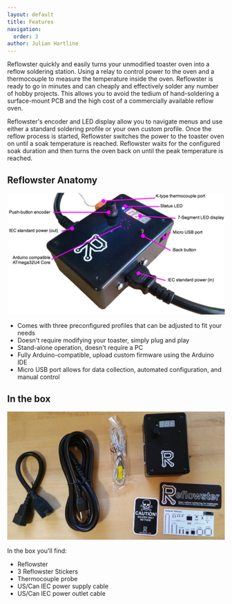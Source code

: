 ```yaml
---
layout: default
title: Features
navigation:
  order: 3
author: Julian Hartline
---
```


Reflowster quickly and easily turns your unmodified toaster oven into a reflow soldering station. Using a relay to control power to the oven and a thermocouple to measure the temperature inside the oven. Reflowster is ready to go in minutes and can cheaply and effectively solder any number of hobby projects. This allows you to avoid the tedium of hand-soldering a surface-mount PCB and the high cost of a commercially available reflow oven.

Reflowster's encoder and LED display allow you to navigate menus and use either a standard soldering profile or your own custom profile. Once the reflow process is started, Reflowster switches the power to the toaster oven on until a soak temperature is reached. Reflowster waits for the configured soak duration and then turns the oven back on until the peak temperature is reached.

Reflowster Anatomy
--------
<img src="/resources/images/annotated_reflowster.png" class="showcase"/>

<ul>
<li>Comes with three preconfigured profiles that can be adjusted to fit your needs
<li>Doesn't require modifying your toaster, simply plug and play 
<li>Stand-alone operation, doesn't require a PC
<li>Fully Arduino-compatible, upload custom firmware using the Arduino IDE 
<li>Micro USB port allows for data collection, automated configuration, and manual control
</ul>


In the box
----------

<img src="/resources/images/inthebox.jpg" class="showcase" />

In the box you'll find:
<ul>
<li>Reflowster
<li>3 Reflowster Stickers
<li>Thermocouple probe
<li>US/Can IEC power supply cable
<li>US/Can IEC power outlet cable
</ul>
